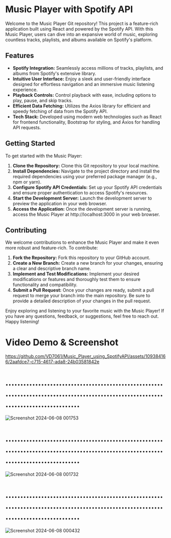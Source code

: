 # Music Player with Spotify API

Welcome to the Music Player Git repository! This project is a feature-rich application built using React and powered by the Spotify API. With this Music Player, users can dive into an expansive world of music, exploring countless tracks, playlists, and albums available on Spotify's platform.

## Features

- **Spotify Integration:** Seamlessly access millions of tracks, playlists, and albums from Spotify's extensive library.
- **Intuitive User Interface:** Enjoy a sleek and user-friendly interface designed for effortless navigation and an immersive music listening experience.
- **Playback Controls:** Control playback with ease, including options to play, pause, and skip tracks.
- **Efficient Data Fetching:** Utilizes the Axios library for efficient and speedy fetching of data from the Spotify API.
- **Tech Stack:** Developed using modern web technologies such as React for frontend functionality, Bootstrap for styling, and Axios for handling API requests.

## Getting Started

To get started with the Music Player:

1. **Clone the Repository:** Clone this Git repository to your local machine.
2. **Install Dependencies:** Navigate to the project directory and install the required dependencies using your preferred package manager (e.g., npm or yarn).
3. **Configure Spotify API Credentials:** Set up your Spotify API credentials and ensure proper authentication to access Spotify's resources.
4. **Start the Development Server:** Launch the development server to preview the application in your web browser.
5. **Access the Application:** Once the development server is running, access the Music Player at http://localhost:3000 in your web browser.

## Contributing

We welcome contributions to enhance the Music Player and make it even more robust and feature-rich. To contribute:

1. **Fork the Repository:** Fork this repository to your GitHub account.
2. **Create a New Branch:** Create a new branch for your changes, ensuring a clear and descriptive branch name.
3. **Implement and Test Modifications:** Implement your desired modifications or features and thoroughly test them to ensure functionality and compatibility.
4. **Submit a Pull Request:** Once your changes are ready, submit a pull request to merge your branch into the main repository. Be sure to provide a detailed description of your changes in the pull request.

Enjoy exploring and listening to your favorite music with the Music Player! If you have any questions, feedback, or suggestions, feel free to reach out. Happy listening!



# Video Demo & Screenshot
https://github.com/VD7061/Music_Player_using_SpotifyAPI/assets/109384166/2aafdce7-c715-4617-ada8-24b03581842e

# ...................................................................................................................................

![Screenshot 2024-06-08 001753](https://github.com/VD7061/Music_Player_using_SpotifyAPI/assets/109384166/04f5310f-b90e-43bf-8e89-fe6ca4c48d5d)
# ...................................................................................................................................
![Screenshot 2024-06-08 001732](https://github.com/VD7061/Music_Player_using_SpotifyAPI/assets/109384166/1bdd3528-38d8-4ef2-b737-ddcf01726b44)
# ...................................................................................................................................
![Screenshot 2024-06-08 000432](https://github.com/VD7061/Music_Player_using_SpotifyAPI/assets/109384166/962b1fe2-808b-4871-9dc8-79d1ae5d0057)





